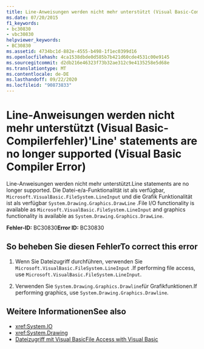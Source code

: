 ```yaml
---
title: Line-Anweisungen werden nicht mehr unterstützt (Visual Basic-Compilerfehler)
ms.date: 07/20/2015
f1_keywords:
- bc30830
- vbc30830
helpviewer_keywords:
- BC30830
ms.assetid: 4734bc1d-882e-4555-b498-1f1ec0399d16
ms.openlocfilehash: 4ca1538dbde0d585b7b421d60cde4531c00e9145
ms.sourcegitcommit: d2db216e46323f73b32ae312c9e4135258e5d68e
ms.translationtype: MT
ms.contentlocale: de-DE
ms.lasthandoff: 09/22/2020
ms.locfileid: "90873833"
---
```

# <a name="line-statements-are-no-longer-supported-visual-basic-compiler-error"></a><span data-ttu-id="dc551-102">Line-Anweisungen werden nicht mehr unterstützt (Visual Basic-Compilerfehler)</span><span class="sxs-lookup"><span data-stu-id="dc551-102">'Line' statements are no longer supported (Visual Basic Compiler Error)</span></span>

<span data-ttu-id="dc551-103">Line-Anweisungen werden nicht mehr unterstützt.</span><span class="sxs-lookup"><span data-stu-id="dc551-103">Line statements are no longer supported.</span></span> <span data-ttu-id="dc551-104">Die Datei-e/a-Funktionalität ist als verfügbar, `Microsoft.VisualBasic.FileSystem.LineInput` und die Grafik Funktionalität ist als verfügbar `System.Drawing.Graphics.DrawLine` .</span><span class="sxs-lookup"><span data-stu-id="dc551-104">File I/O functionality is available as `Microsoft.VisualBasic.FileSystem.LineInput` and graphics functionality is available as `System.Drawing.Graphics.DrawLine`.</span></span>  
  
 <span data-ttu-id="dc551-105">**Fehler-ID:** BC30830</span><span class="sxs-lookup"><span data-stu-id="dc551-105">**Error ID:** BC30830</span></span>  
  
## <a name="to-correct-this-error"></a><span data-ttu-id="dc551-106">So beheben Sie diesen Fehler</span><span class="sxs-lookup"><span data-stu-id="dc551-106">To correct this error</span></span>  
  
1. <span data-ttu-id="dc551-107">Wenn Sie Dateizugriff durchführen, verwenden Sie `Microsoft.VisualBasic.FileSystem.LineInput` .</span><span class="sxs-lookup"><span data-stu-id="dc551-107">If performing file access, use `Microsoft.VisualBasic.FileSystem.LineInput`.</span></span>  
  
2. <span data-ttu-id="dc551-108">Verwenden Sie `System.Drawing.Graphics.Drawline`für Grafikfunktionen.</span><span class="sxs-lookup"><span data-stu-id="dc551-108">If performing graphics, use `System.Drawing.Graphics.Drawline`.</span></span>  
  
## <a name="see-also"></a><span data-ttu-id="dc551-109">Weitere Informationen</span><span class="sxs-lookup"><span data-stu-id="dc551-109">See also</span></span>

- <xref:System.IO>
- <xref:System.Drawing>
- [<span data-ttu-id="dc551-110">Dateizugriff mit Visual Basic</span><span class="sxs-lookup"><span data-stu-id="dc551-110">File Access with Visual Basic</span></span>](../../developing-apps/programming/drives-directories-files/file-access.md)
